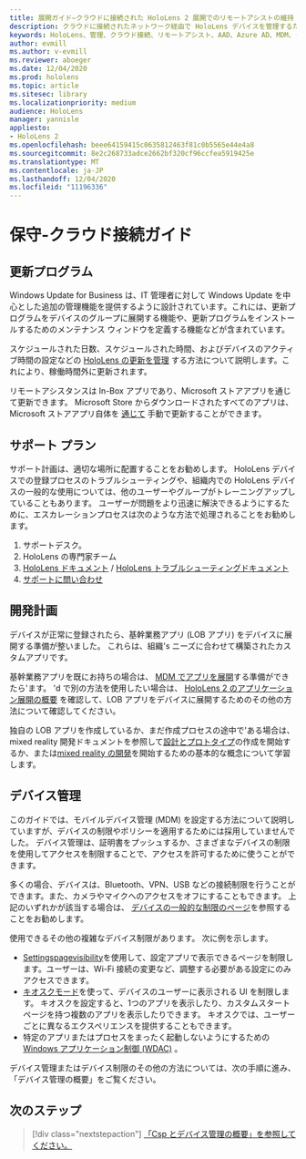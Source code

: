 ```yaml
---
title: 展開ガイド–クラウドに接続された HoloLens 2 展開でのリモートアシストの維持
description: クラウドに接続されたネットワーク経由で HoloLens デバイスを管理するためのヒント
keywords: HoloLens、管理、クラウド接続、リモートアシスト、AAD、Azure AD、MDM、モバイルデバイス管理
author: evmill
ms.author: v-evmill
ms.reviewer: aboeger
ms.date: 12/04/2020
ms.prod: hololens
ms.topic: article
ms.sitesec: library
ms.localizationpriority: medium
audience: HoloLens
manager: yannisle
appliesto:
- HoloLens 2
ms.openlocfilehash: beee64159415c0635812463f81c0b5565e44e4a8
ms.sourcegitcommit: 8e2c268733adce2662bf320cf96ccfea5919425e
ms.translationtype: MT
ms.contentlocale: ja-JP
ms.lasthandoff: 12/04/2020
ms.locfileid: "11196336"
---
```

# 保守-クラウド接続ガイド

## 更新プログラム

Windows Update for Business は、IT 管理者に対して Windows Update を中心とした追加の管理機能を提供するように設計されています。これには、更新プログラムをデバイスのグループに展開する機能や、更新プログラムをインストールするためのメンテナンス ウィンドウを定義する機能などが含まれています。

スケジュールされた日数、スケジュールされた時間、およびデバイスのアクティブ時間の設定などの [HoloLens の更新を管理](https://docs.microsoft.com/hololens/hololens-updates) する方法について説明します。これにより、稼働時間外に更新されます。

リモートアシスタンスは In-Box アプリであり、Microsoft ストアアプリを通じて更新できます。 Microsoft Store からダウンロードされたすべてのアプリは、Microsoft ストアアプリ自体を [通じて](https://docs.microsoft.com/hololens/holographic-store-apps#update-apps) 手動で更新することができます。

## サポート プラン

サポート計画は、適切な場所に配置することをお勧めします。 HoloLens デバイスでの登録プロセスのトラブルシューティングや、組織内での HoloLens デバイスの一般的な使用については、他のユーザーやグループがトレーニングアップしていることもあります。 ユーザーが問題をより迅速に解決できるようにするために、エスカレーションプロセスは次のような方法で処理されることをお勧めします。

1. サポートデスク。
2. HoloLens の専門家チーム
3. [HoloLens ドキュメント](https://docs.microsoft.com/hololens/)  / [HoloLens トラブルシューティングドキュメント](https://docs.microsoft.com/hololens/hololens-troubleshooting)
4. [サポートに問い合わせ](https://support.serviceshub.microsoft.com/supportforbusiness/create?sapId=e9391227-fa6d-927b-0fff-f96288631b8f)

## 開発計画

デバイスが正常に登録されたら、基幹業務アプリ (LOB アプリ) をデバイスに展開する準備が整いました。 これらは、組織&#39;s ニーズに合わせて構築されたカスタムアプリです。

基幹業務アプリを既にお持ちの場合は、 [MDM でアプリを展開](https://docs.microsoft.com/hololens/app-deploy-intune)する準備ができたら&#39;ます。 &#39;d で別の方法を使用したい場合は、 [HoloLens 2 のアプリケーション展開の概要](https://docs.microsoft.com/hololens/app-deploy-overview) を確認して、LOB アプリをデバイスに展開するためのその他の方法について確認してください。

独自の LOB アプリを作成しているか、まだ作成プロセスの途中で&#39;ある場合は、mixed reality 開発ドキュメントを参照して[設計とプロトタイプ](https://docs.microsoft.com/windows/mixed-reality/design/design)の作成を開始するか、または[mixed reality の開発](https://docs.microsoft.com/windows/mixed-reality/discover/get-started-with-mr)を開始するための基本的な概念について学習します。

## デバイス管理 

このガイドでは、モバイルデバイス管理 (MDM) を設定する方法について説明していますが、デバイスの制限やポリシーを適用するためには採用していませんでした。 デバイス管理は、証明書をプッシュするか、さまざまなデバイスの制限を使用してアクセスを制限することで、アクセスを許可するために使うことができます。 

多くの場合、デバイスは、Bluetooth、VPN、USB などの接続制限を行うことができます。また、カメラやマイクへのアクセスをオフにすることもできます。 上記のいずれかが該当する場合は、 [デバイスの一般的な制限のページ](hololens-common-device-restrictions.md)を参照することをお勧めします。

使用できるその他の複雑なデバイス制限があります。 次に例を示します。

- [Settingspagevisibility](settings-uri-list.md)を使用して、設定アプリで表示できるページを制限します。ユーザーは、Wi-Fi 接続の変更など、調整する必要がある設定にのみアクセスできます。
- [キオスクモード](hololens-kiosk.md)を使って、デバイスのユーザーに表示される UI を制限します。 キオスクを設定すると、1つのアプリを表示したり、カスタムスタートページを持つ複数のアプリを表示したりできます。 キオスクでは、ユーザーごとに異なるエクスペリエンスを提供することもできます。  
- 特定のアプリまたはプロセスをまったく起動しないようにするための[Windows アプリケーション制御 (WDAC)](windows-defender-application-control-wdac.md) 。

デバイス管理またはデバイス制限のその他の方法については、次の手順に進み、「デバイス管理の概要」をご覧ください。

## 次のステップ

> [!div class="nextstepaction"]
> [「Csp とデバイス管理の概要」を参照してください。](hololens-csp-policy-overview.md)